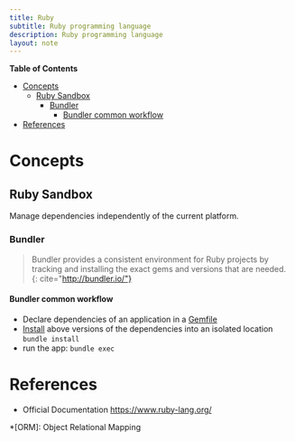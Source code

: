 ```yaml
---
title: Ruby
subtitle: Ruby programming language
description: Ruby programming language
layout: note
---
```


<!-- markdown-toc start - Don't edit this section. Run M-x markdown-toc-generate-toc again -->
**Table of Contents**

- [Concepts](#concepts)
    - [Ruby Sandbox](#ruby-sandbox)
        - [Bundler](#bundler)
            - [Bundler common workflow](#bundler-common-workflow)
- [References](#references)

<!-- markdown-toc end -->

# Concepts

## Ruby Sandbox

Manage dependencies independently of the current platform.

### Bundler

> Bundler provides a consistent environment for Ruby projects by tracking and installing the exact gems and versions that are needed. 
{: cite="http://bundler.io/"}

#### Bundler common workflow

+ Declare dependencies of an application in a [Gemfile](http://bundler.io/gemfile.html)
+ [Install](http://bundler.io/bundle_install.html) above versions of the dependencies into an isolated location `bundle install`
+ run the app: `bundle exec`

References
==========

+ Official Documentation <https://www.ruby-lang.org/>

*[ORM]: Object Relational Mapping
